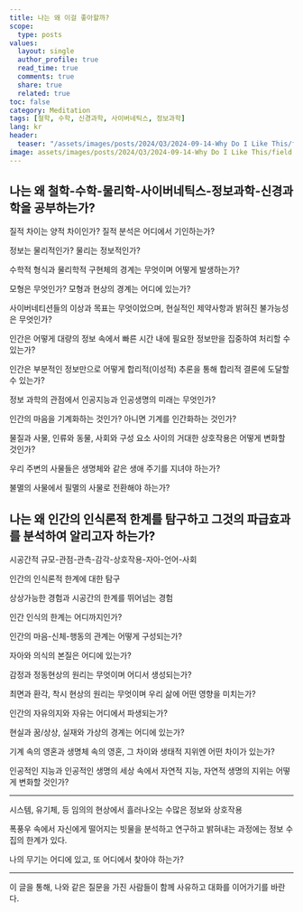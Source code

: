 ```yaml
---
title: 나는 왜 이걸 좋아할까?
scope:
  type: posts
values:
  layout: single
  author_profile: true
  read_time: true
  comments: true
  share: true
  related: true
toc: false
category: Meditation
tags: [철학, 수학, 신경과학, 사이버네틱스, 정보과학]
lang: kr
header:
  teaser: "/assets/images/posts/2024/Q3/2024-09-14-Why Do I Like This/field.jpg"
image: assets/images/posts/2024/Q3/2024-09-14-Why Do I Like This/field.jpg
---
```


## 나는 왜 철학-수학-물리학-사이버네틱스-정보과학-신경과학을 공부하는가?

질적 차이는 양적 차이인가? 질적 분석은 어디에서 기인하는가?

정보는 물리적인가? 물리는 정보적인가?

수학적 형식과 물리학적 구현체의 경계는 무엇이며 어떻게 발생하는가?

모형은 무엇인가? 모형과 현상의 경계는 어디에 있는가?

사이버네티션들의 이상과 목표는 무엇이었으며, 현실적인 제약사항과 밝혀진 불가능성은 무엇인가?

인간은 어떻게 대량의 정보 속에서 빠른 시간 내에 필요한 정보만을 집중하여 처리할 수 있는가?

인간은 부분적인 정보만으로 어떻게 합리적(이성적) 추론을 통해 합리적 결론에 도달할 수 있는가?

정보 과학의 관점에서 인공지능과 인공생명의 미래는 무엇인가?

인간의 마음을 기계화하는 것인가? 아니면 기계를 인간화하는 것인가?

물질과 사물, 인류와 동물, 사회와 구성 요소 사이의 거대한 상호작용은 어떻게 변화할 것인가?

우리 주변의 사물들은 생명체와 같은 생애 주기를 지녀야 하는가?

불멸의 사물에서 필멸의 사물로 전환해야 하는가?

## 나는 왜 인간의 인식론적 한계를 탐구하고 그것의 파급효과를 분석하여 알리고자 하는가?

시공간적 규모-관점-관측-감각-상호작용-자아-언어-사회

인간의 인식론적 한계에 대한 탐구

상상가능한 경험과 시공간의 한계를 뛰어넘는 경험

인간 인식의 한계는 어디까지인가?

인간의 마음-신체-행동의 관계는 어떻게 구성되는가?

자아와 의식의 본질은 어디에 있는가?

감정과 정동현상의 원리는 무엇이며 어디서 생성되는가?

최면과 환각, 착시 현상의 원리는 무엇이며 우리 삶에 어떤 영향을 미치는가?

인간의 자유의지와 자유는 어디에서 파생되는가?

현실과 꿈/상상, 실재와 가상의 경계는 어디에 있는가?

기계 속의 영혼과 생명체 속의 영혼, 그 차이와 생태적 지위엔 어떤 차이가 있는가?

인공적인 지능과 인공적인 생명의 세상 속에서 자연적 지능, 자연적 생명의 지위는 어떻게 변화할 것인가?

---

시스템, 유기체, 등 임의의 현상에서 흘러나오는 수많은 정보와 상호작용

폭풍우 속에서 자신에게 떨어지는 빗물을 분석하고 연구하고 밝혀내는 과정에는 정보 수집의 한계가 있다.

나의 무기는 어디에 있고, 또 어디에서 찾아야 하는가?

---

이 글을 통해, 나와 같은 질문을 가진 사람들이 함께 사유하고 대화를 이어가기를 바란다.
